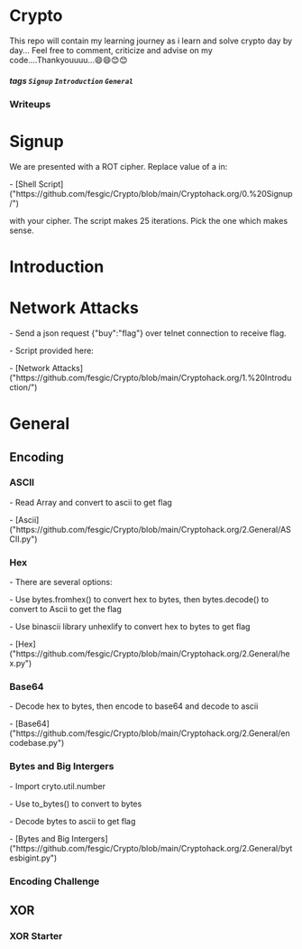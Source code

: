 # Crypto
This repo will contain my learning journey as i learn and solve crypto day by day...
Feel free to comment, criticize and advise on my code....Thankyouuuu...😄😄😊😊
##### tags `Signup` `Introduction` `General`
### Writeups

<h1>Signup</h1>
<p>We are presented with a ROT cipher. Replace value of a in:</p>
- [Shell Script]("https://github.com/fesgic/Crypto/blob/main/Cryptohack.org/0.%20Signup/")
<p>with your cipher. The script makes 25 iterations. Pick the one which makes sense.</p>

<h1>Introduction<h1>
<h1>Network Attacks</h1>
<p>- Send a json request {"buy":"flag"} over telnet connection to receive flag.</p>
<p>- Script provided here:</p>
- [Network Attacks]("https://github.com/fesgic/Crypto/blob/main/Cryptohack.org/1.%20Introduction/")

<h1>General</h1>
<h2>Encoding</h2>
<h3>ASCII</h3>
<p>- Read Array and convert to ascii to get flag</p>
- [Ascii]("https://github.com/fesgic/Crypto/blob/main/Cryptohack.org/2.General/ASCII.py")

<h3>Hex</h3>
<p>- There are several options:
<p>- Use bytes.fromhex() to convert hex to bytes, then bytes.decode() to convert to Ascii to get the flag</p>
<p>- Use binascii library unhexlify to convert hex to bytes to get flag</p>
- [Hex]("https://github.com/fesgic/Crypto/blob/main/Cryptohack.org/2.General/hex.py")

<h3>Base64</h3>
<p>- Decode hex to bytes, then encode to base64 and decode to ascii</p>
- [Base64]("https://github.com/fesgic/Crypto/blob/main/Cryptohack.org/2.General/encodebase.py")

<h3>Bytes and Big Intergers</h3>
<p>- Import cryto.util.number </p>
<p>- Use to_bytes() to convert to bytes</p>
<p>- Decode bytes to ascii to get flag</p>
- [Bytes and Big Intergers]("https://github.com/fesgic/Crypto/blob/main/Cryptohack.org/2.General/bytesbigint.py")

<h3>Encoding Challenge</h3>

<h2>XOR</h2>
<h3>XOR Starter</h3>
